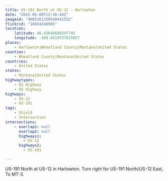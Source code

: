 ```yaml
---
title: US-191 North at US-12 - Harlowton
date: "2015-05-08T12:16:44Z"
imageid: "4065161259540441552"
flickrid: "18454346945"
location:
    latitude: 46.43646686547792
    longitude: -109.8419737815857
places:
    - Harlowton|Wheatland County|Montana|United States
counties:
    - Wheatland County|Montana|United States
countries:
    - United States
states:
    - Montana|United States
highwaytypes:
    - US Highway
    - US Highway
highways:
    - US-12
    - US-191
tags:
    - Shield
    - Intersection
intersections:
    - overlap1: null
      overlap2: null
      highways1:
        - US-12
      highways2:
        - US-191

---
```

US-191 North at US-12 in Harlowton.  Turn right for US-191 North/US-12 East, To MT-3.